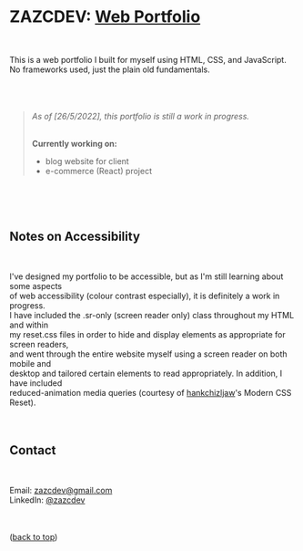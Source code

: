 <div id="top"></div>

<h1>ZAZCDEV: <a href="https://zazc.dev">Web Portfolio</a></h1><br>

This is a web portfolio I built for myself using HTML, CSS, and JavaScript. <br>
No frameworks used, just the plain old fundamentals. <br>
<br>  
<br> 

<blockquote>
  <i>As of [26/5/2022], this portfolio is still a work in progress.</i><br>
  <br>
  
  <strong>Currently working on:</strong><br>
  <ul>
    <li>blog website for client </li>
    <li>e-commerce (React) project </li>
  </ul>   
</blockquote>
<br>
<br>
<br>

<h2>Notes on Accessibility</h2><br>

I've designed my portfolio to be accessible, but as I'm still learning about some aspects <br>
of web accessibility (colour contrast especially), it is definitely a work in progress. <br>
I have included the .sr-only (screen reader only) class throughout my HTML and within <br>
my reset.css files in order to hide and display elements as appropriate for screen readers, <br>
and went through the entire website myself using a screen reader on both mobile and <br>
desktop and tailored certain elements to read appropriately. In addition, I have included <br>
reduced-animation media queries (courtesy of <a href="https://github.com/hankchizljaw/modern-css-reset">hankchizljaw</a>'s Modern CSS Reset).
<br>
<br>
<br>

<h2>Contact</h2><br>

Email: zazcdev@gmail.com<br>
LinkedIn: <a href="https://www.linkedin.com/in/zazcdev/">@zazcdev</a><br>
<br>
<br>

(<a href="#top">back to top</a>)

